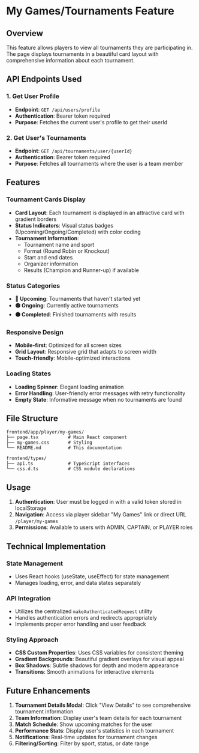 # My Games/Tournaments Feature

## Overview
This feature allows players to view all tournaments they are participating in. The page displays tournaments in a beautiful card layout with comprehensive information about each tournament.

## API Endpoints Used

### 1. Get User Profile
- **Endpoint**: `GET /api/users/profile`
- **Authentication**: Bearer token required
- **Purpose**: Fetches the current user's profile to get their userId

### 2. Get User's Tournaments  
- **Endpoint**: `GET /api/tournaments/user/{userId}`
- **Authentication**: Bearer token required
- **Purpose**: Fetches all tournaments where the user is a team member

## Features

### Tournament Cards Display
- **Card Layout**: Each tournament is displayed in an attractive card with gradient borders
- **Status Indicators**: Visual status badges (Upcoming/Ongoing/Completed) with color coding
- **Tournament Information**:
  - Tournament name and sport
  - Format (Round Robin or Knockout)
  - Start and end dates
  - Organizer information
  - Results (Champion and Runner-up) if available

### Status Categories
- **🔵 Upcoming**: Tournaments that haven't started yet
- **🟢 Ongoing**: Currently active tournaments  
- **🟠 Completed**: Finished tournaments with results

### Responsive Design
- **Mobile-first**: Optimized for all screen sizes
- **Grid Layout**: Responsive grid that adapts to screen width
- **Touch-friendly**: Mobile-optimized interactions

### Loading States
- **Loading Spinner**: Elegant loading animation
- **Error Handling**: User-friendly error messages with retry functionality
- **Empty State**: Informative message when no tournaments are found

## File Structure

```
frontend/app/player/my-games/
├── page.tsx           # Main React component
├── my-games.css       # Styling
└── README.md          # This documentation

frontend/types/
├── api.ts             # TypeScript interfaces
└── css.d.ts           # CSS module declarations
```

## Usage

1. **Authentication**: User must be logged in with a valid token stored in localStorage
2. **Navigation**: Access via player sidebar "My Games" link or direct URL `/player/my-games`
3. **Permissions**: Available to users with ADMIN, CAPTAIN, or PLAYER roles

## Technical Implementation

### State Management
- Uses React hooks (useState, useEffect) for state management
- Manages loading, error, and data states separately

### API Integration
- Utilizes the centralized `makeAuthenticatedRequest` utility
- Handles authentication errors and redirects appropriately
- Implements proper error handling and user feedback

### Styling Approach
- **CSS Custom Properties**: Uses CSS variables for consistent theming
- **Gradient Backgrounds**: Beautiful gradient overlays for visual appeal
- **Box Shadows**: Subtle shadows for depth and modern appearance
- **Transitions**: Smooth animations for interactive elements

## Future Enhancements

1. **Tournament Details Modal**: Click "View Details" to see comprehensive tournament information
2. **Team Information**: Display user's team details for each tournament
3. **Match Schedule**: Show upcoming matches for the user
4. **Performance Stats**: Display user's statistics in each tournament
5. **Notifications**: Real-time updates for tournament changes
6. **Filtering/Sorting**: Filter by sport, status, or date range